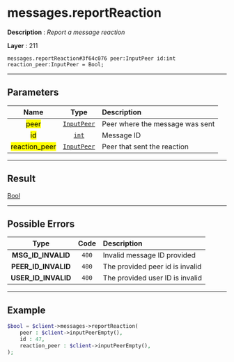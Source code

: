 # messages.reportReaction

**Description** : *Report a message reaction*

**Layer** : 211

```tl
messages.reportReaction#3f64c076 peer:InputPeer id:int reaction_peer:InputPeer = Bool;
```

---

## Parameters

| Name | Type | Description |
| :---: | :---: | :--- |
| <mark>peer</mark> | [`InputPeer`](type/InputPeer) | Peer where the message was sent |
| <mark>id</mark> | [`int`](type/int) | Message ID |
| <mark>reaction_peer</mark> | [`InputPeer`](type/InputPeer) | Peer that sent the reaction |

---

## Result

[Bool](type/Bool)

---

## Possible Errors

| Type | Code | Description |
| :---: | :---: | :--- |
| **MSG_ID_INVALID** | `400` | Invalid message ID provided |
| **PEER_ID_INVALID** | `400` | The provided peer id is invalid |
| **USER_ID_INVALID** | `400` | The provided user ID is invalid |

---

## Example

```php
$bool = $client->messages->reportReaction(
	peer : $client->inputPeerEmpty(),
	id : 47,
	reaction_peer : $client->inputPeerEmpty(),
);
```